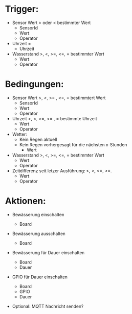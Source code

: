 # Trigger: 
- Sensor Wert > oder < bestimmter Wert
  - SensorId
  - Wert
  - Operator 
- Uhrzeit =
  - Uhrzeit   
- Wasserstand >, <, >=, <=, = bestimmter Wert
  - Wert
  - Operator 

# Bedingungen:
- Sensor Wert >, <, >= , <=, = bestimmtert Wert
  - SensorId
  - Wert
  - Operator 
- Uhrzeit >, <, >=, <= , = bestimmte Uhrzeit
  - Wert
  - Operator 
- Wetter: 
  - Kein Regen aktuell
  - Kein Regen vorhergesagt für die nächsten x-Stunden
    - Wert 
- Wasserstand >, <, >=, <=, = bestimmter Wert
  - Wert
  - Operator 
- Zeitdifferenz seit letzer Ausführung: >, <, >=, <=.
  - Wert
  - Operator 

# Aktionen:
- Bewässerung einschalten
  - Board
- Bewässerung ausschalten
  - Board 
- Bewässerung für Dauer einschalten
  - Board 
  - Dauer
- GPIO für Dauer einschalten
  - Board
  - GPIO
  - Dauer 

- Optional: MQTT Nachricht senden?
